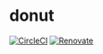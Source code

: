 # donut

[![CircleCI](https://circleci.com/gh/hackercampcz/core/tree/trunk.svg?style=shield)](https://circleci.com/gh/hackercampcz/core/tree/trunk)
[![Renovate](https://img.shields.io/badge/renovate-enabled-brightgreen.svg)](https://renovatebot.com)


